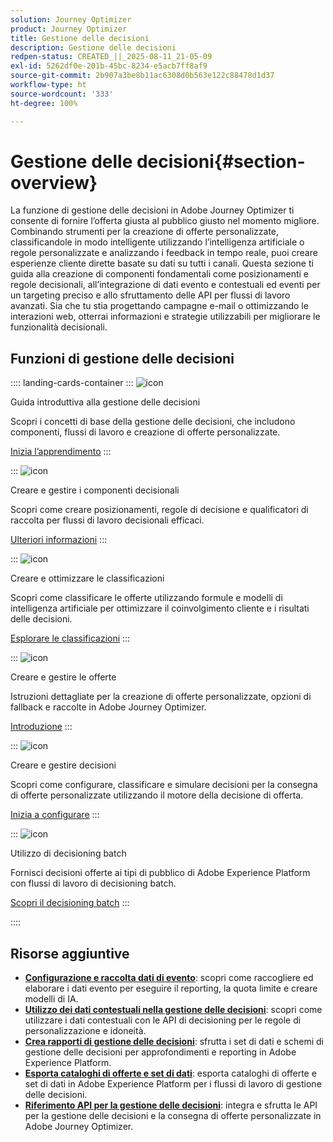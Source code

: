 ```yaml
---
solution: Journey Optimizer
product: Journey Optimizer
title: Gestione delle decisioni
description: Gestione delle decisioni
redpen-status: CREATED_||_2025-08-11_21-05-09
exl-id: 5262df0e-201b-45bc-8234-e5acb7ff8af9
source-git-commit: 2b907a3be8b11ac6308d0b563e122c88478d1d37
workflow-type: ht
source-wordcount: '333'
ht-degree: 100%

---
```


# Gestione delle decisioni{#section-overview}

La funzione di gestione delle decisioni in Adobe Journey Optimizer ti consente di fornire l’offerta giusta al pubblico giusto nel momento migliore. Combinando strumenti per la creazione di offerte personalizzate, classificandole in modo intelligente utilizzando l’intelligenza artificiale o regole personalizzate e analizzando i feedback in tempo reale, puoi creare esperienze cliente dirette basate su dati su tutti i canali. Questa sezione ti guida alla creazione di componenti fondamentali come posizionamenti e regole decisionali, all’integrazione di dati evento e contestuali ed eventi per un targeting preciso e allo sfruttamento delle API per flussi di lavoro avanzati. Sia che tu stia progettando campagne e-mail o ottimizzando le interazioni web, otterrai informazioni e strategie utilizzabili per migliorare le funzionalità decisionali.

## Funzioni di gestione delle decisioni

:::: landing-cards-container
:::
![icon](https://cdn.experienceleague.adobe.com/icons/circle-play.svg)

Guida introduttiva alla gestione delle decisioni

Scopri i concetti di base della gestione delle decisioni, che includono componenti, flussi di lavoro e creazione di offerte personalizzate.

[Inizia l’apprendimento](get-started-decision-landing-page.md)
:::

:::
![icon](https://cdn.experienceleague.adobe.com/icons/puzzle-piece.svg)

Creare e gestire i componenti decisionali

Scopri come creare posizionamenti, regole di decisione e qualificatori di raccolta per flussi di lavoro decisionali efficaci.

[Ulteriori informazioni](create-components-landing-page.md)
:::

:::
![icon](https://cdn.experienceleague.adobe.com/icons/bullseye.svg)

Creare e ottimizzare le classificazioni

Scopri come classificare le offerte utilizzando formule e modelli di intelligenza artificiale per ottimizzare il coinvolgimento cliente e i risultati delle decisioni.

[Esplorare le classificazioni](rankings-landing-page.md)
:::

:::
![icon](https://cdn.experienceleague.adobe.com/icons/list-check.svg)

Creare e gestire le offerte

Istruzioni dettagliate per la creazione di offerte personalizzate, opzioni di fallback e raccolte in Adobe Journey Optimizer.

[Introduzione](managing-offers-in-the-offer-library-landing-page.md)
:::

:::
![icon](https://cdn.experienceleague.adobe.com/icons/gear.svg)

Creare e gestire decisioni

Scopri come configurare, classificare e simulare decisioni per la consegna di offerte personalizzate utilizzando il motore della decisione di offerta.

[Inizia a configurare](create-manage-activities-landing-page.md)
:::

:::
![icon](https://cdn.experienceleague.adobe.com/icons/screwdriver-wrench.svg)

Utilizzo di decisioning batch

Fornisci decisioni offerte ai tipi di pubblico di Adobe Experience Platform con flussi di lavoro di decisioning batch.

[Scopri il decisioning batch](../using/offers/batch-delivery.md)
:::

::::


## Risorse aggiuntive

- **[Configurazione e raccolta dati di evento](collect-event-data-landing-page.md)**: scopri come raccogliere ed elaborare i dati evento per eseguire il reporting, la quota limite e creare modelli di IA.
- **[Utilizzo dei dati contestuali nella gestione delle decisioni](context-data-landing-page.md)**: scopri come utilizzare i dati contestuali con le API di decisioning per le regole di personalizzazione e idoneità.
- **[Crea rapporti di gestione delle decisioni](create-reports-landing-page.md)**: sfrutta i set di dati e schemi di gestione delle decisioni per approfondimenti e reporting in Adobe Experience Platform.
- **[Esporta cataloghi di offerte e set di dati](export-catalog-landing-page.md)**: esporta cataloghi di offerte e set di dati in Adobe Experience Platform per i flussi di lavoro di gestione delle decisioni.
- **[Riferimento API per la gestione delle decisioni](api-reference-landing-page.md)**: integra e sfrutta le API per la gestione delle decisioni e la consegna di offerte personalizzate in Adobe Journey Optimizer.
